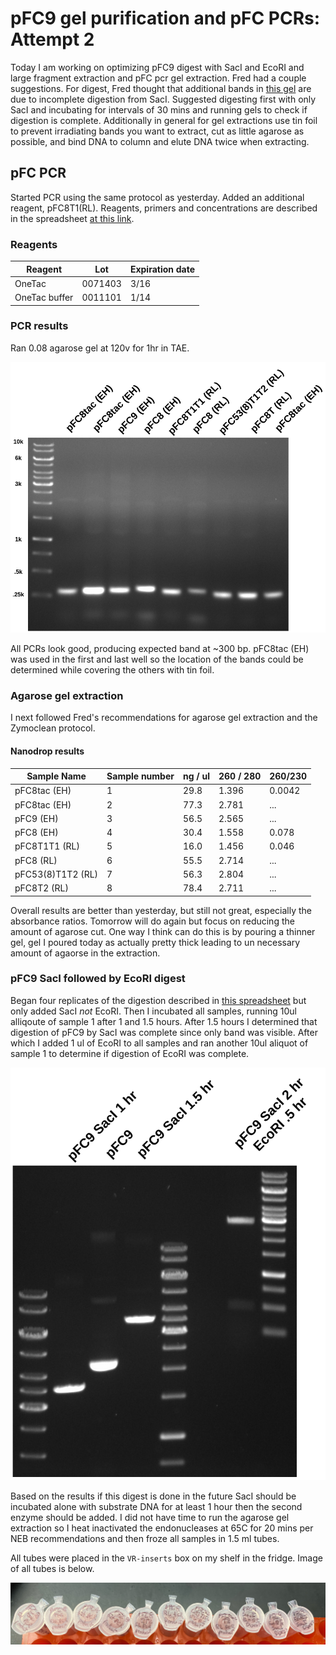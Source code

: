# pFC9 gel purification and pFC PCRs: Attempt 2

Today I am working on optimizing pFC9 digest with SacI and EcoRI
and large fragment extraction and pFC pcr gel extraction. Fred had a couple
suggestions. For digest, Fred thought that additional bands in [this gel](images/pFC9-sacI-ecoRI-digest-labeled.png) are due to incomplete digestion from SacI.
Suggested digesting first with only SacI and incubating for intervals of 30 mins
and running gels to check if digestion is complete. Additionally in general
for gel extractions use tin foil to prevent irradiating bands you want to
extract, cut as little agarose as possible, and bind DNA to column and elute
DNA twice when extracting.

## pFC PCR

Started PCR using the same protocol as yesterday. Added an additional reagent,
pFC8T1(RL). Reagents, primers and concentrations are described in the
spreadsheet [at this link](https://docs.google.com/spreadsheets/d/1C9dQ5NALOPIBd9vnqTwMcuQwFouvtItC6r6D7yj8_8g/edit?usp=sharing).

### Reagents

| Reagent       | Lot     | Expiration date |
| ------------- | ------- | --------------- |
| OneTac        | 0071403 | 3/16            |
| OneTac buffer | 0011101 | 1/14            |

### PCR results

Ran 0.08 agarose gel at 120v for 1hr in TAE.

![](images/pcr-pfc-EH-RL-8-3-21.png)

All PCRs look good, producing expected band at ~300 bp. pFC8tac (EH) was
used in the first and last well so the location of the bands could be determined
while covering the others with tin foil.

### Agarose gel extraction

I next followed Fred's recommendations for agarose gel extraction and the Zymoclean
protocol.

#### Nanodrop results

| Sample Name       | Sample number | ng / ul | 260 / 280 | 260/230 |
| ----------------- | ------------- | ------- | --------- | ------- |
| pFC8tac (EH)      | 1             | 29.8    | 1.396     | 0.0042  |
| pFC8tac (EH)      | 2             | 77.3    | 2.781     | ...     |
| pFC9 (EH)         | 3             | 56.5    | 2.565     | ...     |
| pFC8 (EH)         | 4             | 30.4    | 1.558     | 0.078   |
| pFC8T1T1 (RL)     | 5             | 16.0    | 1.456     | 0.046   |
| pFC8 (RL)         | 6             | 55.5    | 2.714     | ...     |
| pFC53(8)T1T2 (RL) | 7             | 56.3    | 2.804     | ...     |
| pFC8T2 (RL)        | 8             | 78.4    | 2.711     | ...     |

Overall results are better than yesterday, but still not great, especially
the absorbance ratios. Tomorrow will do again but focus on reducing the amount
of agarose cut. One way I think can do this is by pouring a thinner gel, gel I
poured today as actually pretty thick leading to un necessary amount of agaorse
in the extraction. 


### pFC9 SacI followed by EcoRI digest

Began four replicates of the digestion described in 
[this spreadsheet](https://docs.google.com/spreadsheets/d/1l6wfkW9ukn345qX2bwtJRiUF5r6L9bTFWAB5k-gCVD8/edit?usp=sharing)
but only added SacI *not* EcoRI. Then I incubated all samples, running 10ul alliqoute of sample 1 after 1 and 1.5 hours. After 1.5 hours I determined that
digestion of pFC9 by SacI was complete since only band was visible. After which
I added 1 ul of EcoRI to all samples and ran another 10ul aliquot of sample 1
to determine if digestion of EcoRI was complete.

![](images/pFC9-sacI-ecoRI-1-2hr-digest.png)

Based on the results if this digest is done in the future SacI should be incubated
alone with substrate DNA for at least 1 hour then the second enzyme should be
added. I did not have time to run the agarose gel extraction so I heat
inactivated the endonucleases at 65C for 20 mins per NEB recommendations and
then froze all samples in 1.5 ml tubes.


All tubes were placed in the `VR-inserts` box on my shelf in the fridge. Image
of all tubes is below.

![](images/B5C0DD3E-C857-4E48-8A20-06261AC0F418.JPG)
